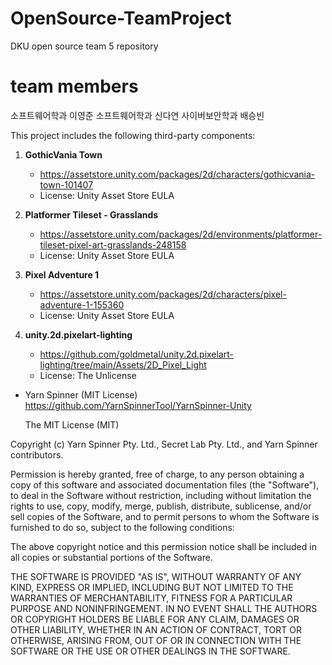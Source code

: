 # OpenSource-TeamProject
DKU open source team 5 repository


# team members
소프트웨어학과 이영준
소프트웨어학과 신다연
사이버보안학과 배승빈


This project includes the following third-party components:

1. **GothicVania Town**
   - https://assetstore.unity.com/packages/2d/characters/gothicvania-town-101407  
   - License: Unity Asset Store EULA

2. **Platformer Tileset - Grasslands**
   - https://assetstore.unity.com/packages/2d/environments/platformer-tileset-pixel-art-grasslands-248158  
   - License: Unity Asset Store EULA

3. **Pixel Adventure 1**
   - https://assetstore.unity.com/packages/2d/characters/pixel-adventure-1-155360  
   - License: Unity Asset Store EULA

4. **unity.2d.pixelart-lighting**
   - https://github.com/goldmetal/unity.2d.pixelart-lighting/tree/main/Assets/2D_Pixel_Light
   - License: The Unlicense

- Yarn Spinner (MIT License)  
  https://github.com/YarnSpinnerTool/YarnSpinner-Unity

  The MIT License (MIT)

Copyright (c) Yarn Spinner Pty. Ltd., Secret Lab Pty. Ltd., and Yarn Spinner contributors.

Permission is hereby granted, free of charge, to any person obtaining a copy of this software and associated documentation files (the "Software"), to deal in the Software without restriction, including without limitation the rights to use, copy, modify, merge, publish, distribute, sublicense, and/or sell copies of the Software, and to permit persons to whom the Software is furnished to do so, subject to the following conditions:

The above copyright notice and this permission notice shall be included in all copies or substantial portions of the Software.

THE SOFTWARE IS PROVIDED "AS IS", WITHOUT WARRANTY OF ANY KIND, EXPRESS OR IMPLIED, INCLUDING BUT NOT LIMITED TO THE WARRANTIES OF MERCHANTABILITY, FITNESS FOR A PARTICULAR PURPOSE AND NONINFRINGEMENT. IN NO EVENT SHALL THE AUTHORS OR COPYRIGHT HOLDERS BE LIABLE FOR ANY CLAIM, DAMAGES OR OTHER LIABILITY, WHETHER IN AN ACTION OF CONTRACT, TORT OR OTHERWISE, ARISING FROM, OUT OF OR IN CONNECTION WITH THE SOFTWARE OR THE USE OR OTHER DEALINGS IN THE SOFTWARE.